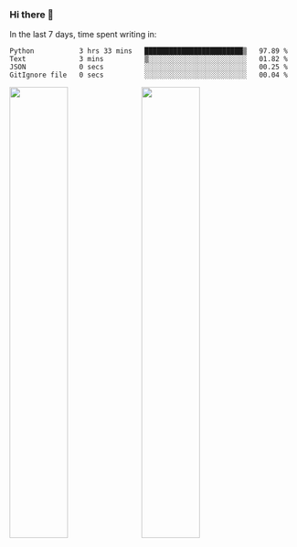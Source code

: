### Hi there 👋

In the last 7 days, time spent writing in:

<!--START_SECTION:waka-->

```text
Python           3 hrs 33 mins   ████████████████████████▒   97.89 %
Text             3 mins          ▒░░░░░░░░░░░░░░░░░░░░░░░░   01.82 %
JSON             0 secs          ░░░░░░░░░░░░░░░░░░░░░░░░░   00.25 %
GitIgnore file   0 secs          ░░░░░░░░░░░░░░░░░░░░░░░░░   00.04 %
```

<!--END_SECTION:waka-->

<img src="https://wakatime.com/share/@jimtje/5d0c92de-08f8-4a72-8f2f-6a9693d1e318.svg" width=45% height=45%> <img src="https://wakatime.com/share/@jimtje/501498ae-bda5-4da7-a89d-b40bcdd5556d.svg" width=45% height=45%>
